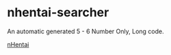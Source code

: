# nhentai-searcher
An automatic generated 5 - 6 Number Only, Long code.

[nHentai](https://nhentai.net/)
